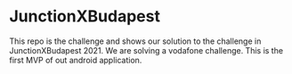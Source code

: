 # JunctionXBudapest
This repo is the challenge and shows our solution to the challenge in JunctionXBudapest 2021. We are solving a vodafone challenge. This is the first MVP of out android application.
